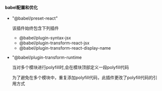 #### babel配置和优化


- "@babel/preset-react"
  
  该插件始终包含下列插件
  - @babel/plugin-syntax-jsx
  -  @babel/plugin-transform-react-jsx
  -  @babel/plugin-transform-react-display-name

- "@babel/plugin-transform-runtime

  当对多个模块进行polyfill时,会在模块顶部定义一段polyfill代码

  为了避免在多个模块中，重复添加polyfill代码，此插件更改了polyfill代码的引用方式